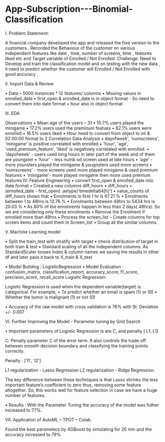 # App-Subscription---Binomial-Classification

I.	Problem Statement: 

A financial company developed the app and released the free version to the customers . Recorded the Behaviour of the customer on various independent features like date , time, number of screens, time , features liked etc and Target variable of Enrolled / Not Enrolled. 
Challenge: Need to Develop and train the classification model and on testing with the new data , it need to predict whether the customer will Enrolled / Not Enrolled  with good accuracy .  

II.	Import Data & Review

•	Data – 5000 instances * 12 features/ columns
•	Missing values in enrolled_date
•	first_open & enrolled_date is in object format - So need to convert them into date format
•	hour also in object format


III.	EDA

Observations
•	Mean age of the users – 31
•	10.7% users played the minigame
•	17.2% users used the preminum featues
•	62.1% users were enrolled
•	16.5% users liked
•	Hour need to convert from object to int & 02:00:00 format to 2
Correlation Data Analysis
•	dayofweek', 'numscreens', 'minigame' is positive correlated with enrolled
•	'hour', 'age', 'used_premium_feature', 'liked' is negatively correlated with enrolled.
•	'dayofweek' - users used long hours in later part of the week and of them are youngster
•	'hour' - less numb od screen used at late hours
•	'age' - more younsters played the minigame & yougnsters used more screens
•	'numscreens' - more screens used more played minigame & used premium features
•	'minigame'- more played minigame then more used premium features
IV.	Feature Engineering
•	convert first_open & enrolled_date into date format
•	Created a new columns diff_hours 
•	diff_hours = (enrolled_date  - first_open) .astype('timedelta64[h]') 
•	value_counts of diff_hours shows that
•	Enrolments in first 1 hr is 67.21 %
•	Enrolments between 1 to 48hrs is 12.76 %
•	Enrolments between 48hrs to 5434 hrs is 20.03 %
•	As 80% of the enrolments happen in less than 2 days( 48hrs). So we are considering only these enrolments
•	Remove the Enrolment if enrolled more than 48hrs
•	Process the screen_list – Create columns for top screen items and count them in Screen_list
•	Group all the similar columns.

V.	Machine Learning model

•	Split the train_test with stratify with target
•	check distribution of target in both train & test
•	Standard scaling of all the independent columns. As StandardScaler looses index & column names we saving the results in other df and later pass it back to X_train & X_test

•	Model Building : LogisticRegression
•	Model Evaluation : confusion_matrix, classification_report, accuracy_score, f1_score, precision_score, recall_score
Logistic Regression: 

 Logistic Regression is used when the dependent variable(target) is categorical.
For example,
•	To predict whether an email is spam (1) or (0)
•	Whether the tumor is malignant (1) or not (0)

 


•	Accuracy of the raw model with cross validation is 76% with St. Deviation +/- 0.007


VI.	Further Improving the Model - Parameter tuning by Grid Search

•	Important parameters of Logistic Regression is are C, and penalty [ L1, L1]

C: Penalty parameter C of the error term. It also controls the trade off between smooth decision boundary and classifying the training points correctly.

Penalty : ['l1', 'l2']

L1 regularization - Lasso Regression 
L2 regularization -  Ridge Regression.

The key difference between these techniques is that Lasso shrinks the less important feature’s coefficient to zero thus, removing some feature altogether. So, this works well for feature selection in case we have a huge number of features.

•	Results : With the Parameter Tuning the accuracy of the model was futher increased to 77%.

VII.	Application of AutoML – TPOT – Colab

Found the best parameters by XGBoost by simulating for 20 min and the accuracy increased to 79%
